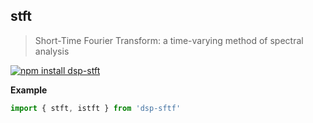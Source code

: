 <a name="module_stft"></a>

## stft
> Short-Time Fourier Transform: a time-varying method of spectral analysis

[![npm install dsp-stft](https://nodei.co/npm/dsp-stft.png?mini=true)](https://npmjs.org/package/dsp-stft/)

**Example**  
```js
import { stft, istft } from 'dsp-sftf'
```
